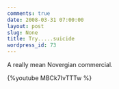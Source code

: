 ```yaml
---
comments: true
date: 2008-03-31 07:00:00
layout: post
slug: None
title: Try.....suicide
wordpress_id: 73
---
```


A really mean Novergian commercial.

{%youtube MBCk7IvTTTw %}